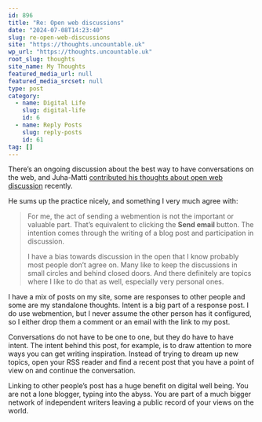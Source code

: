 ```yaml
---
id: 896
title: "Re: Open web discussions"
date: "2024-07-08T14:23:40"
slug: re-open-web-discussions
site: "https://thoughts.uncountable.uk"
wp_url: "https://thoughts.uncountable.uk"
root_slug: thoughts
site_name: My Thoughts
featured_media_url: null
featured_media_srcset: null
type: post
category:
  - name: Digital Life
    slug: digital-life
    id: 6
  - name: Reply Posts
    slug: reply-posts
    id: 61
tag: []
---
```



<p>There&#8217;s an ongoing discussion about the best way to have conversations on the web, and Juha-Matti <a href="https://hamatti.org/posts/i-prefer-discussion-in-open-web/">contributed his thoughts about open web discussion</a> recently.</p>



<p>He sums up the practice nicely, and something I very much agree with:</p>



<blockquote class="wp-block-quote is-style-plain is-layout-flow wp-block-quote-is-layout-flow is-style-plain--37">
<p>For me, the act of sending a webmention is not the important or valuable part. That’s equivalent to clicking the&nbsp;<strong>Send email&nbsp;</strong>button. The intention comes through the writing of a blog post and participation in discussion.</p>



<p>I have a bias towards discussion in the open that I know probably most people don’t agree on. Many like to keep the discussions in small circles and behind closed doors. And there definitely are topics where I like to do that as well, especially very personal ones.</p>
</blockquote>



<p>I have a mix of posts on my site, some are responses to other people and some are my standalone thoughts.  Intent is a big part of a response post.  I do use webmention, but I never assume the other person has it configured, so I either drop them a comment or an email with the link to my post.</p>



<p>Conversations do not have to be one to one, but they do have to have intent.  The intent behind this post, for example, is to draw attention to more ways you can get writing inspiration.  Instead of trying to dream up new topics, open your RSS reader and find a recent post that you have a point of view on and continue the conversation.</p>



<p>Linking to other people&#8217;s post has a huge benefit on digital well being.  You are not a lone blogger, typing into the abyss.  You are part of a much bigger network of independent writers leaving a public record of your views on the world.</p>



<p></p>
